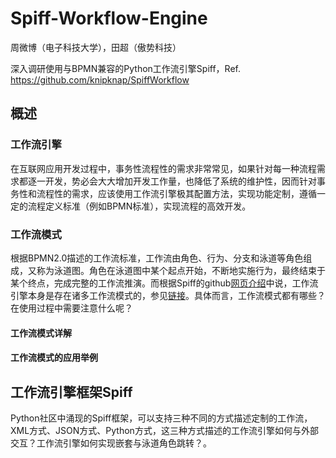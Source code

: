 # Spiff-Workflow-Engine

周微博（电子科技大学），田超（傲势科技）

深入调研使用与BPMN兼容的Python工作流引擎Spiff，Ref. https://github.com/knipknap/SpiffWorkflow

## 概述 

### 工作流引擎

在互联网应用开发过程中，事务性流程性的需求非常常见，如果针对每一种流程需求都逐一开发，势必会大大增加开发工作量，也降低了系统的维护性，因而针对事务性和流程性的需求，应该使用工作流引擎极其配置方法，实现功能定制，遵循一定的流程定义标准（例如BPMN标准），实现流程的高效开发。

### 工作流模式

根据BPMN2.0描述的工作流标准，工作流由角色、行为、分支和泳道等角色组成，又称为泳道图。角色在泳道图中某个起点开始，不断地实施行为，最终结束于某个终点，完成完整的工作流推演。而根据Spiff的github[网页介绍](https://github.com/knipknap/SpiffWorkflow)中说，工作流引擎本身是存在诸多工作流模式的，参见[链接](http://www.workflowpatterns.com/)。具体而言，工作流模式都有哪些？在使用过程中需要注意什么呢？

#### 工作流模式详解



#### 工作流模式的应用举例





## 工作流引擎框架Spiff

Python社区中涌现的Spiff框架，可以支持三种不同的方式描述定制的工作流，XML方式、JSON方式、Python方式，这三种方式描述的工作流引擎如何与外部交互？工作流引擎如何实现嵌套与泳道角色跳转？。